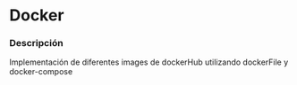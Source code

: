# Docker

### Descripción 

Implementación de diferentes images de dockerHub  utilizando dockerFile y docker-compose
